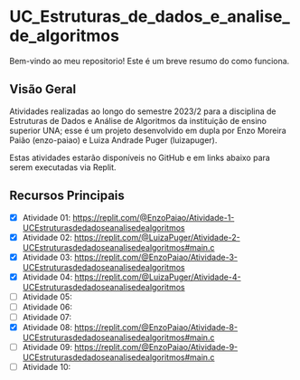 # UC_Estruturas_de_dados_e_analise_de_algoritmos

Bem-vindo ao meu repositorio! Este é um breve resumo do como funciona.

## Visão Geral

Atividades realizadas ao longo do semestre 2023/2 para a disciplina de Estruturas de Dados e Análise de Algoritmos da instituição de ensino superior UNA; esse é um projeto desenvolvido em dupla por Enzo Moreira Paião (enzo-paiao) e Luiza Andrade Puger (luizapuger). 

Estas atividades estarão disponíveis no GitHub e em links abaixo para serem executadas via Replit.

## Recursos Principais

- [x] Atividade 01: https://replit.com/@EnzoPaiao/Atividade-1-UCEstruturasdedadoseanalisedealgoritmos
- [x] Atividade 02: https://replit.com/@LuizaPuger/Atividade-2-UCEstruturasdedadoseanalisedealgoritmos#main.c
- [x] Atividade 03: https://replit.com/@EnzoPaiao/Atividade-3-UCEstruturasdedadoseanalisedealgoritmos
- [x] Atividade 04: https://replit.com/@LuizaPuger/Atividade-4-UCEstruturasdedadoseanalisedealgoritmos
- [ ] Atividade 05:
- [ ] Atividade 06:
- [ ] Atividade 07:
- [x] Atividade 08: https://replit.com/@EnzoPaiao/Atividade-8-UCEstruturasdedadoseanalisedealgoritmos#main.c
- [ ] Atividade 09: https://replit.com/@EnzoPaiao/Atividade-9-UCEstruturasdedadoseanalisedealgoritmos#main.c
- [ ] Atividade 10:
